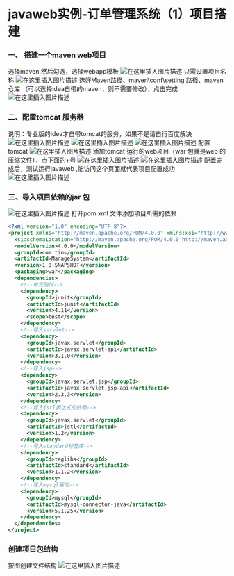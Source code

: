 # javaweb实例-订单管理系统（1）项目搭建


<!--more-->




### 一、 搭建一个maven web项目
选择maven,然后勾选，选择webapp模板
![在这里插入图片描述](https://img-blog.csdnimg.cn/20210103172225339.png?x-oss-process=image/watermark,type_ZmFuZ3poZW5naGVpdGk,shadow_10,text_aHR0cHM6Ly9ibG9nLmNzZG4ubmV0L3FxXzQxMTE2MDI3,size_16,color_FFFFFF,t_70#pic_center)
只需设置项目名称
![在这里插入图片描述](https://img-blog.csdnimg.cn/20210103172416867.png?x-oss-process=image/watermark,type_ZmFuZ3poZW5naGVpdGk,shadow_10,text_aHR0cHM6Ly9ibG9nLmNzZG4ubmV0L3FxXzQxMTE2MDI3,size_16,color_FFFFFF,t_70#pic_center)
选好Maven路径、maven\conf\setting 路径、maven仓库 （可以选择idea自带的maven，则不需要修改），点击完成
![在这里插入图片描述](https://img-blog.csdnimg.cn/20210103172754854.png?x-oss-process=image/watermark,type_ZmFuZ3poZW5naGVpdGk,shadow_10,text_aHR0cHM6Ly9ibG9nLmNzZG4ubmV0L3FxXzQxMTE2MDI3,size_16,color_FFFFFF,t_70#pic_center)
### 二、配置tomcat 服务器
说明：专业版的idea才自带tomcat的服务，如果不是请自行百度解决
![在这里插入图片描述](https://img-blog.csdnimg.cn/20210103173703197.png#pic_center)
![在这里插入图片描述](https://img-blog.csdnimg.cn/20210103173948673.png?x-oss-process=image/watermark,type_ZmFuZ3poZW5naGVpdGk,shadow_10,text_aHR0cHM6Ly9ibG9nLmNzZG4ubmV0L3FxXzQxMTE2MDI3,size_16,color_FFFFFF,t_70#pic_center)
![在这里插入图片描述](https://img-blog.csdnimg.cn/20210103174411139.png?x-oss-process=image/watermark,type_ZmFuZ3poZW5naGVpdGk,shadow_10,text_aHR0cHM6Ly9ibG9nLmNzZG4ubmV0L3FxXzQxMTE2MDI3,size_16,color_FFFFFF,t_70#pic_center)
配置tomcat
![在这里插入图片描述](https://img-blog.csdnimg.cn/20210103174438855.png?x-oss-process=image/watermark,type_ZmFuZ3poZW5naGVpdGk,shadow_10,text_aHR0cHM6Ly9ibG9nLmNzZG4ubmV0L3FxXzQxMTE2MDI3,size_16,color_FFFFFF,t_70#pic_center)
添加tomcat 运行的web项目（war 包就是web 的压缩文件），点下面的+号
![在这里插入图片描述](https://img-blog.csdnimg.cn/20210103174548902.png#pic_center)
![在这里插入图片描述](https://img-blog.csdnimg.cn/20210103174624320.png?x-oss-process=image/watermark,type_ZmFuZ3poZW5naGVpdGk,shadow_10,text_aHR0cHM6Ly9ibG9nLmNzZG4ubmV0L3FxXzQxMTE2MDI3,size_16,color_FFFFFF,t_70#pic_center)
配置完成后，测试运行javaweb ,能访问这个页面就代表项目配置成功
![在这里插入图片描述](https://img-blog.csdnimg.cn/20210103174741595.png#pic_center)

### 三、导入项目依赖的jar 包
![在这里插入图片描述](https://img-blog.csdnimg.cn/20210103173255686.png?x-oss-process=image/watermark,type_ZmFuZ3poZW5naGVpdGk,shadow_10,text_aHR0cHM6Ly9ibG9nLmNzZG4ubmV0L3FxXzQxMTE2MDI3,size_16,color_FFFFFF,t_70#pic_center)
打开pom.xml 文件添加项目所需的依赖

```xml
<?xml version="1.0" encoding="UTF-8"?>
<project xmlns="http://maven.apache.org/POM/4.0.0" xmlns:xsi="http://www.w3.org/2001/XMLSchema-instance"
  xsi:schemaLocation="http://maven.apache.org/POM/4.0.0 http://maven.apache.org/xsd/maven-4.0.0.xsd">
  <modelVersion>4.0.0</modelVersion>
  <groupId>com.tin</groupId>
  <artifactId>ManageSystem</artifactId>
  <version>1.0-SNAPSHOT</version>
  <packaging>war</packaging>
  <dependencies>
    <!--单元测试-->
    <dependency>
      <groupId>junit</groupId>
      <artifactId>junit</artifactId>
      <version>4.11</version>
      <scope>test</scope>
    </dependency>
    <!--导入servlet-->
    <dependency>
      <groupId>javax.servlet</groupId>
      <artifactId>javax.servlet-api</artifactId>
      <version>3.1.0</version>
    </dependency>
    <!--导入jsp-->
    <dependency>
      <groupId>javax.servlet.jsp</groupId>
      <artifactId>javax.servlet.jsp-api</artifactId>
      <version>2.3.3</version>
    </dependency>
    <!--导入jstl表达式的依赖-->
    <dependency>
      <groupId>javax.servlet</groupId>
      <artifactId>jstl</artifactId>
      <version>1.2</version>
    </dependency>
    <!--导入standard标签库-->
    <dependency>
      <groupId>taglibs</groupId>
      <artifactId>standard</artifactId>
      <version>1.1.2</version>
    </dependency>
    <!--导入mysql驱动-->
    <dependency>
      <groupId>mysql</groupId>
      <artifactId>mysql-connector-java</artifactId>
      <version>5.1.25</version>
    </dependency>
  </dependencies>
</project>

```
### 创建项目包结构
按图创建文件结构
![在这里插入图片描述](https://img-blog.csdnimg.cn/20210103180203758.png?x-oss-process=image/watermark,type_ZmFuZ3poZW5naGVpdGk,shadow_10,text_aHR0cHM6Ly9ibG9nLmNzZG4ubmV0L3FxXzQxMTE2MDI3,size_16,color_FFFFFF,t_70#pic_center)





